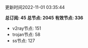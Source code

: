 更新时间2022-11-01 03:35:44

**总订阅: 45**
**总节点: 2045**
**有效节点: 336**
- v2ray节点: 151
- trojan节点: 58
- ss节点: 127
